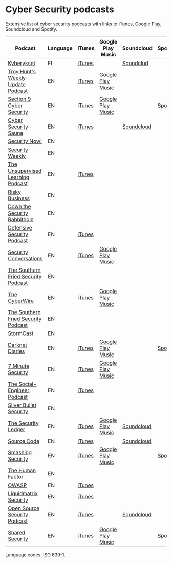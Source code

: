 # Cyber Security podcasts

Extensive list of cyber security podcasts with links to iTunes, Google Play, Soundcloud and Spotify.

| Podcast                                                      | Language | iTunes                                                       | Google Play Music                                            | Soundcloud                                                   | Spotify                                                      |
| ------------------------------------------------------------ | -------- | ------------------------------------------------------------ | ------------------------------------------------------------ | ------------------------------------------------------------ | ------------------------------------------------------------ |
| [Kyberykset](https://www.f-secure.com/fi_FI/web/business_fi/our-approach/kyberykset) | FI       | [iTunes](https://itunes.apple.com/fi/podcast/kyberykset/id1338572364?mt=2) |                                                              | [Soundclud](https://soundcloud.com/f-secure/sets/kyberykset) |                                                              |
| [Troy Hunt's Weekly Update Podcast](https://www.troyhunt.com/) | EN       | [iTunes](https://itunes.apple.com/au/podcast/troy-hunts-weekly-update-podcast/id1176454699) | [Google Play Music](https://goo.gl/app/playmusic?ibi=com.google.PlayMusic&isi=691797987&ius=googleplaymusic&link=https://play.google.com/music/m/If3tw7npymckucxq4q76762ncny?t%3DTroy_Hunt's_Weekly_Update_Podcast) |                                                              |                                                              |
| [Section 9 Cyber Security](https://ohsnap.section9.us/podcast/) | EN       | [iTunes](https://itunes.apple.com/us/podcast/section-9-cyber-security/id1183036867?mt=2) | [Google Play Music](https://playmusic.app.goo.gl/?ibi=com.google.PlayMusic&isi=691797987&ius=googleplaymusic&apn=com.google.android.music&link=https://play.google.com/music/m/I4rdnvrrk25bqlw3amtrdupinta?t%3DSECTION_9_Cyber_Security%26pcampaignid%3DMKT-na-all-co-pr-mu-pod-16) |                                                              | [Spotify](https://open.spotify.com/show/1Y7YgSn8xP6zuIJgQSJql7?si=KTiQGTIjSFqLuIOelWzfSA) |
| [Cyber Security Sauna](https://www.f-secure.com/en/web/business_global/our-approach/cyber-security-sauna) | EN       | [iTunes](https://itunes.apple.com/podcast/cyber-security-sauna/id1319194666) |                                                              | [Soundcloud](https://soundcloud.com/f-secure/sets/cyber-security-sauna) |                                                              |
| [Security Now!](https://www.grc.com/securitynow.htm)         | EN       |                                                              |                                                              |                                                              |                                                              |
| [Security Weekly](https://securityweekly.com/)               | EN       |                                                              |                                                              |                                                              |                                                              |
| [The Unsupervised Learning Podcast](https://danielmiessler.com/podcast/) | EN       | [iTunes](https://itunes.apple.com/us/podcast/unsupervised-learning-daniel/id1099711235?mt=2) |                                                              |                                                              |                                                              |
| [Risky Business](https://risky.biz/netcasts/risky-business/) | EN       |                                                              |                                                              |                                                              |                                                              |
| [Down the Security Rabbithole](http://podcast.wh1t3rabbit.net/) | EN       |                                                              |                                                              |                                                              |                                                              |
| [Defensive Security Podcast](http://www.defensivesecurity.org/) | EN       | [iTunes](https://itunes.apple.com/us/podcast/defensive-security/id585914973?mt=2) |                                                              |                                                              |                                                              |
| [Security Conversations](https://securityconversations.com/) | EN       | [iTunes](https://itunes.apple.com/us/podcast/security-conversations/id1414525622) | [Google Play Music](https://playmusic.app.goo.gl/?ibi=com.google.PlayMusic&isi=691797987&ius=googleplaymusic&apn=com.google.android.music&link=https://play.google.com/music/m/Ivkb27hwceoxwxfyfn7shiewnwe?t%3DSecurity_Conversations%26pcampaignid%3DMKT-na-all-co-pr-mu-pod-16) |                                                              |                                                              |
| [The Southern Fried Security Podcast](https://www.grc.com/securitynow.htm) | EN       |                                                              |                                                              |                                                              |                                                              |
| [The CyberWire](https://thecyberwire.com/podcasts/daily-podcast.html) | EN       | [iTunes](https://itunes.apple.com/us/podcast/the-cyberwire-podcast/id1071831261) | [Google Play Music](https://goo.gl/app/playmusic?ibi=com.google.PlayMusic&isi=691797987&ius=googleplaymusic&link=https://play.google.com/music/m/Ify7qv3id4k2rvfko64ecef27fe?t%3DThe_CyberWire_-_Your_cyber_security_news_connection.) |                                                              |                                                              |
| [The Southern Fried Security Podcast](https://www.grc.com/securitynow.htm) | EN       |                                                              |                                                              |                                                              |                                                              |
| [StormCast](https://isc.sans.edu/podcast.html)               | EN       |                                                              |                                                              |                                                              |                                                              |
| [Darknet Diaries](https://darknetdiaries.com/)               | EN       | [iTunes](https://itunes.apple.com/us/podcast/darknet-diaries/id1296350485?mt=2&ls=1&at=1010lM5U&ct=website-applepodcastsbadge) | [Google Play Music](https://www.google.com/podcasts?feed=aHR0cHM6Ly9kYXJrbmV0ZGlhcmllcy5jb20vcG9kY2FzdC54bWw%3D) |                                                              | [Spotify](https://open.spotify.com/show/5d25K5mZMztdqeTu7kTN6G?si=VuIRbRVdRfys0yy_EjmtYw) |
| [7 Minute Security](https://7ms.us/)                         | EN       | [iTunes](https://itunes.apple.com/us/podcast/7-minute-security/id797742806) | [Google Play Music](https://goo.gl/app/playmusic?ibi=com.google.PlayMusic&isi=691797987&ius=googleplaymusic&link=https://play.google.com/music/m/I4j3hq73wjabryb4jj2yyxdjuoa?t%3D7_Minute_Security) |                                                              |                                                              |
| [The Social-Engineer Podcast](https://www.social-engineer.org/category/podcast/) | EN       | [iTunes](https://itunes.apple.com/us/podcast/the-social-engineer-podcast/id334648685?mt=2) |                                                              |                                                              |                                                              |
| [Silver Bullet Security](https://www.synopsys.com/software-integrity/resources/podcasts.html) | EN       |                                                              |                                                              |                                                              |                                                              |
| [The Security Ledger](https://securityledger.com/category/podcasts/) | EN       | [iTunes](https://itunes.apple.com/us/podcast/the-security-ledger-podcasts/id680045866?mt=2) | [Google Play Music](https://play.google.com/music/listen?u=0#/ps/Irufzhmwkcwk5cbfjrn32wdv37e) | [Soundcloud](https://soundcloud.com/securityledger)          |                                                              |
| [Source Code](https://chrissanders.org/podcast/)             | EN       | [iTunes](<https://itunes.apple.com/us/podcast/source-code-podcast/id1220860265?mt=2>) |                                                              | [Soundcloud](<https://soundcloud.com/sourcecodepodcast>)     |                                                              |
| [Smashing Security](https://www.smashingsecurity.com/)       | EN       | [iTunes](https://itunes.apple.com/gb/podcast/smashing-security/id1195001633?ls=1) | [Google Play Music](https://www.google.com/podcasts?feed=aHR0cHM6Ly93d3cuc21hc2hpbmdzZWN1cml0eS5jb20vcnNz) |                                                              | [Spotify](https://open.spotify.com/show/3J7pBxEu43nCnRTSXaan8S) |
| [The Human Factor](http://jennyradcliffe.com/category/the-human-factor/) | EN       |                                                              |                                                              |                                                              |                                                              |
| [OWASP](https://www.owasp.org/index.php/OWASP_Podcast)       | EN       | [iTunes](https://itunes.apple.com/ca/podcast/owasp-24-7/id300769012) |                                                              |                                                              |                                                              |
| [Liquidmatrix Security](https://www.liquidmatrix.org/blog/category/podcasts/) | EN       | [iTunes](http://itunes.apple.com/ca/podcast/liquidmatrix-security-digest/id533166516) |                                                              |                                                              |                                                              |
| [Open Source Security Podcast](https://www.opensourcesecuritypodcast.com/) | EN       | [iTunes](https://itunes.apple.com/us/podcast/open-source-security-podcast/id1151833659) |                                                              | [Soundcloud](https://soundcloud.com/opensourcesecuritypodcast) |                                                              |
| [Shared Security](https://sharedsecurity.net/)               | EN       | [iTunes](https://itunes.apple.com/us/podcast/the-shared-security-podcast/id329032812) | [Google Play Music](https://goo.gl/app/playmusic?ibi=com.google.PlayMusic&isi=691797987&ius=googleplaymusic&link=https://play.google.com/music/m/Ik7zpus2kac6epub6metkswasdy?t%3DThe_Shared_Security_Podcast) |                                                              | [Spotify](https://open.spotify.com/show/4if1IufSX43ZbYmojVWh17) |

Language codes: ISO 639-1.